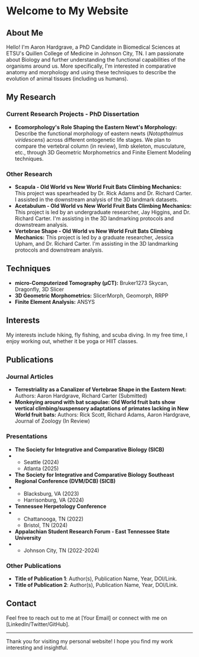 # Welcome to My Website

## About Me
Hello! I'm Aaron Hardgrave, a PhD Candidate in Biomedical Sciences at ETSU's Quillen College of Medicine in Johnson City, TN. I am passionate about Biology and further understanding the functional capabilities of the organisms around us. More specifically, I'm interested in comparative anatomy and morphology and using these techniques to describe the evolution of animal tissues (including us humans). 

## My Research
### Current Research Projects - PhD Dissertation
- **Ecomorphology's Role Shaping the Eastern Newt's Morphology:** Describe the functional morphology of eastern newts (_Notopthalmus viridescens_) across different ontogenetic life stages. We plan to compare the vertebral column (in review), limb skeleton, musculature, etc., through 3D Geometric Morphometrics and Finite Element Modeling techniques. 

### Other Research
- **Scapula - Old World vs New World Fruit Bats Climbing Mechanics:** This project was spearheaded by Dr. Rick Adams and Dr. Richard Carter. I assisted in the downstream analysis of the 3D landmark datasets. 
- **Acetabulum - Old World vs New World Fruit Bats Climbing Mechanics:** This project is led by an undergraduate researcher, Jay Higgins, and Dr. Richard Carter. I'm assisting in the 3D landmarking protocols and downstream analysis.
- **Vertebrae Shape - Old World vs New World Fruit Bats Climbing Mechanics:** This project is led by a graduate researcher, Jessica Upham, and Dr. Richard Carter. I'm assisting in the 3D landmarking protocols and downstream analysis.

## Techniques
- **micro-Computerized Tomography (µCT):** Bruker1273 Skycan, Dragonfly, 3D Slicer
- **3D Geometric Morphometrics:** SlicerMorph, Geomorph, RRPP
- **Finite Element Analysis:** ANSYS 


## Interests
My interests include hiking, fly fishing, and scuba diving. In my free time, I enjoy working out, whether it be yoga or HIIT classes.

## Publications
### Journal Articles
- **Terrestriality as a Canalizer of Vertebrae Shape in the Eastern Newt:** Authors: Aaron Hardgrave, Richard Carter (Submitted) 
- **Monkeying around with bat scapulae: Old World fruit bats show vertical climbing/suspensory adaptations of primates lacking in New World fruit bats:** Authors: Rick Scott, Richard Adams, Aaron Hardgrave, Journal of Zoology (In Review)


### Presentations
- **The Society for Integrative and Comparative Biology (SICB)**
- - Seattle (2024)
  - Atlanta (2025)
- **The Society for Integrative and Comparative Biology Southeast Regional Conference (DVM/DCB) (SICB)**
- - Blacksburg, VA (2023)
  - Harrisonburg, VA (2024)
- **Tennessee Herpetology Conference**
- - Chattanooga, TN (2022)
  - Bristol, TN (2024)
- **Appalachian Student Research Forum - East Tennessee State University**
- - Johnson City, TN (2022-2024)

### Other Publications
- **Title of Publication 1**: Author(s), Publication Name, Year, DOI/Link.
- **Title of Publication 2**: Author(s), Publication Name, Year, DOI/Link.

## Contact
Feel free to reach out to me at [Your Email] or connect with me on [LinkedIn/Twitter/GitHub].

---

Thank you for visiting my personal website! I hope you find my work interesting and insightful.
